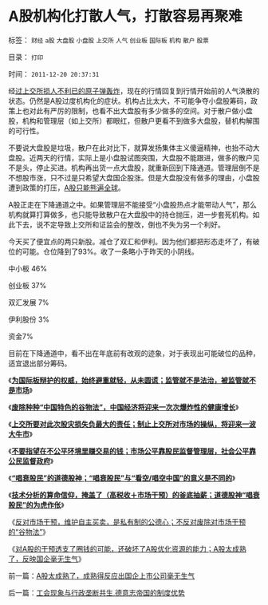 # A股机构化打散人气，打散容易再聚难

标签： `财经` `a股` `大盘股` `小盘股` `上交所` `人气` `创业板` `国际板` `机构` `散户` `股票` 

目录： `打印`

时间： `2011-12-20 20:37:31`

经[过上交所损人不利已的原子弹轰炸](../../../2011/12/8/（创业板＋国际板）是上交所要跟深交所打架.md)，现在的行情回复到行情开始前的人气涣散的状态。仍然是A股过度机构化的症状。机构占比太大，不可能争夺小盘股筹码，政策上也对此有严厉的限制，也看不出大盘股有多少做多的空间。对于散户做小盘股，机构和管理层（如上交所）都眼红，但散户更看不到做多大盘股，替机构解围的可行性。

不要说大盘股是垃圾，散户在此对比下，就算发扬集体主义傻逼精神，也抬不动大盘股。近两天的行情，实际上是小盘股试图突围，大盘股不能跟进，做多的散户见不是头，停止买进。机构再出货一点大盘股，就重新回到下降通道。管理层倒不是不想股市涨，只不过是只希望大盘国企股涨。但是大盘股没有做多的理由，小盘股遭到政策的打压，[A股只能熊遍全球](../../../2011/12/19/废除谷物法不是干预市场，谩骂市场将制造新的熊市.md)。

A股正走在下降通道之中。如果管理层不能接受“小盘股热点才能带动人气”，那么机构就算打算做多，也只能导致散户在大盘股中的持仓抛压，进一步套死机构。如此下去，说不定导致上交所和证监会的整改，倒也不失为另一个利好。

今天买了便宜点的两只新股。减仓了双汇和伊利。因为他们都把形态走坏了，有破位的可能。仓位降到了93%。收了一条略小于昨天的小阴线。

中小板 46%

创业板 37%

双汇发展 7%

伊利股份 3%

资金7%

目前在下降通道中，看不出在年底前有改观的迹象，对于表现出可能破位的品种，适宜退出部分筹码。

《[**为国际板辩护的权威，始终避重就轻，从未圆谎；监管就不是法治，被监管就不是市场**](../../../2011/11/30/监管就不是法治，被监管就不是市场，和国际板.md)》

《[**废除种种“中国特色的谷物法”，中国经济将迎来一次次爆炸性的健康增长**](../../../2011/12/16/废除向香港倾斜的“谷物法”，大陆居民将大大富裕.md)》

《[**上交所要对此次股灾损失负最大的责任；制止上交所对市场的操纵，将迎来一波大牛市**](../../../2011/12/16/废除股市“谷物法”，A股将有一波大牛市.md)》

《[**不要指望在不公平环境里赚交易的钱；市场公平靠股民监督管理层，社会公平靠公民监督政府**](../../../2011/12/16/在毒气室里夸耀屏气功夫的资深股神.md)》

《[**“唱衰股民”的道德股神；“唱衰股民”与“看空/唱空中国”的意义是不同的**](../../../2011/12/19/道德股神“唱衰股民”与“看空／唱空中国”不同.md)》

《[**技术分析的算命信仰，掩盖了（高税收＋市场干预）的釜底抽薪；道德股神“唱衰股民”的为虎作伥**](../../../2011/12/19/道德股神“唱衰股民”为虎作伥掩盖了政策釜底抽薪.md)》

《[反对市场干预，维护自主买卖，是私有制的公德心；不反对废除对市场干预的“谷物法”](../../../2011/12/19/废除谷物法不是干预市场，谩骂市场将制造新的熊市.md)》

《[对A股的干预透支了圈钱的可能，还破坏了A股优化资源的能力；A股太成熟了，反映国企毫无生气](../../../2011/12/20/A股太成熟了，成熟得反应出国企上市公司毫无生气.md)》



前一篇：[A股太成熟了，成熟得反应出国企上市公司毫无生气](../../../2011/12/20/A股太成熟了，成熟得反应出国企上市公司毫无生气.md)

后一篇：[工会现象与行政垄断共生,德意志帝国的制度优势](../../../2011/12/21/工会现象与行政垄断共生,德意志帝国的制度优势.md)